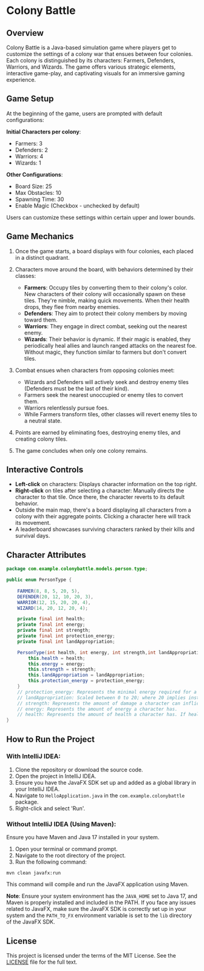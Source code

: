 # Colony Battle

## Overview

Colony Battle is a Java-based simulation game where players get to customize the settings of a colony war that ensues between four colonies. Each colony is distinguished by its characters: Farmers, Defenders, Warriors, and Wizards. The game offers various strategic elements, interactive game-play, and captivating visuals for an immersive gaming experience.

## Game Setup

At the beginning of the game, users are prompted with default configurations:

**Initial Characters per colony**:
- Farmers: 3
- Defenders: 2
- Warriors: 4
- Wizards: 1

**Other Configurations**:
- Board Size: 25
- Max Obstacles: 10
- Spawning Time: 30
- Enable Magic (Checkbox - unchecked by default)


Users can customize these settings within certain upper and lower bounds.

## Game Mechanics

1. Once the game starts, a board displays with four colonies, each placed in a distinct quadrant.
2. Characters move around the board, with behaviors determined by their classes:
    - **Farmers**: Occupy tiles by converting them to their colony's color. New characters of their colony will occasionally spawn on these tiles. They're nimble, making quick movements. When their health drops, they flee from nearby enemies.
    - **Defenders**: They aim to protect their colony members by moving toward them.
    - **Warriors**: They engage in direct combat, seeking out the nearest enemy.
    - **Wizards**: Their behavior is dynamic. If their magic is enabled, they periodically heal allies and launch ranged attacks on the nearest foe. Without magic, they function similar to farmers but don't convert tiles.
3. Combat ensues when characters from opposing colonies meet:
    - Wizards and Defenders will actively seek and destroy enemy tiles (Defenders must be the last of their kind).
    - Farmers seek the nearest unoccupied or enemy tiles to convert them.
    - Warriors relentlessly pursue foes.
    - While Farmers transform tiles, other classes will revert enemy tiles to a neutral state.

4. Points are earned by eliminating foes, destroying enemy tiles, and creating colony tiles.
5. The game concludes when only one colony remains.

## Interactive Controls

- **Left-click** on characters: Displays character information on the top right.
- **Right-click** on tiles after selecting a character: Manually directs the character to that tile. Once there, the character reverts to its default behavior.
- Outside the main map, there's a board displaying all characters from a colony with their aggregate points. Clicking a character here will track its movement.
- A leaderboard showcases surviving characters ranked by their kills and survival days.

## Character Attributes

```java
package com.example.colonybattle.models.person.type;

public enum PersonType {
    
    FARMER(8, 8, 5, 20, 5),
    DEFENDER(20, 12, 10, 20, 3),
    WARRIOR(12, 15, 20, 20, 4),
    WIZARD(14, 20, 12, 20, 4);

    private final int health;
    private final int energy;
    private final int strength;
    private final int protection_energy;
    private final int landAppropriation;

    PersonType(int health, int energy, int strength,int landAppropriation,int protection_energy){
        this.health = health;
        this.energy = energy;
        this.strength = strength;
        this.landAppropriation = landAppropriation;
        this.protection_energy = protection_energy;
    }
    // protection_energy: Represents the minimal energy required for a character to absorb a basic amount of damage.
    // landAppropriation: Scaled between 0 to 20; where 20 implies instant tile conversion. If below 20, a character needs multiple visits to a tile for full conversion.
    // strength: Represents the amount of damage a character can inflict on an enemy.
    // energy: Represents the amount of energy a character has.
    // health: Represents the amount of health a character has. If health drops to 0, the character dies.
}
```

## How to Run the Project

### With IntelliJ IDEA:

1. Clone the repository or download the source code.
2. Open the project in IntelliJ IDEA.
3. Ensure you have the JavaFX SDK set up and added as a global library in your IntelliJ IDEA.
4. Navigate to `HelloApplication.java` in the `com.example.colonybattle` package.
5. Right-click and select 'Run'.

### Without IntelliJ IDEA (Using Maven):

Ensure you have Maven and Java 17 installed in your system.

1. Open your terminal or command prompt.
2. Navigate to the root directory of the project.
3. Run the following command:

```agsl
mvn clean javafx:run
```
This command will compile and run the JavaFX application using Maven.

**Note**: Ensure your system environment has the `JAVA_HOME` set to Java 17, and Maven is properly installed and included in the PATH. If you face any issues related to JavaFX, make sure the JavaFX SDK is correctly set up in your system and the `PATH_TO_FX` environment variable is set to the `lib` directory of the JavaFX SDK.
## License

This project is licensed under the terms of the MIT License. See the [LICENSE](LICENSE) file for the full text.

